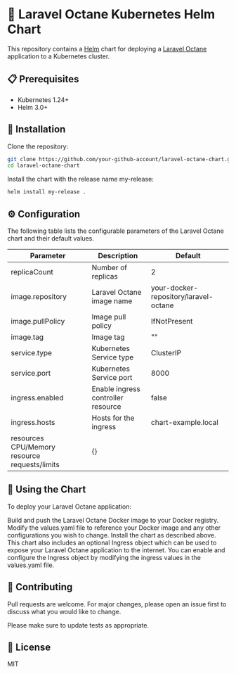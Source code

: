 # 🚀 Laravel Octane Kubernetes Helm Chart
This repository contains a [Helm](https://helm.sh/) chart for deploying a [Laravel Octane](https://github.com/laravel/octane) application to a Kubernetes cluster.

## 📋 Prerequisites
- Kubernetes 1.24+
- Helm 3.0+

## 💽 Installation
Clone the repository:

```bash
git clone https://github.com/your-github-account/laravel-octane-chart.git
cd laravel-octane-chart
```

Install the chart with the release name my-release:

```bash
helm install my-release .
```

## ⚙️ Configuration
The following table lists the configurable parameters of the Laravel Octane chart and their default values.

| Parameter	| Description |	Default |
|-----------|-------------|---------|
| replicaCount	| Number of replicas	| 2 |
| image.repository	| Laravel Octane image name	| your-docker-repository/laravel-octane |
| image.pullPolicy	| Image pull policy	| IfNotPresent |
| image.tag	| Image tag	| "" |
| service.type	| Kubernetes Service type	| ClusterIP |
| service.port	| Kubernetes Service port	| 8000 |
| ingress.enabled	| Enable ingress controller resource	| false |
| ingress.hosts	| Hosts for the ingress	| chart-example.local |
| resources	CPU/Memory resource requests/limits	| {} |

## 🎯 Using the Chart
To deploy your Laravel Octane application:

Build and push the Laravel Octane Docker image to your Docker registry.
Modify the values.yaml file to reference your Docker image and any other configurations you wish to change.
Install the chart as described above.
This chart also includes an optional Ingress object which can be used to expose your Laravel Octane application to the internet. You can enable and configure the Ingress object by modifying the ingress values in the values.yaml file.

## 👥 Contributing
Pull requests are welcome. For major changes, please open an issue first to discuss what you would like to change.

Please make sure to update tests as appropriate.

## 📜 License
MIT
